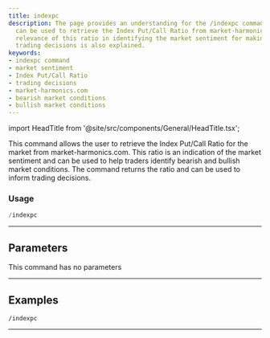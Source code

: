 ```yaml
---
title: indexpc
description: The page provides an understanding for the /indexpc command and how it
  can be used to retrieve the Index Put/Call Ratio from market-harmonics.com. The
  relevance of this ratio in identifying the market sentiment for making tactical
  trading decisions is also explained.
keywords:
- indexpc command
- market sentiment
- Index Put/Call Ratio
- trading decisions
- market-harmonics.com
- bearish market conditions
- bullish market conditions
---
```


import HeadTitle from '@site/src/components/General/HeadTitle.tsx';

<HeadTitle title="indexpc - Options - Telegram - Reference | OpenBB Bot Docs" />

This command allows the user to retrieve the Index Put/Call Ratio for the market from market-harmonics.com. This ratio is an indication of the market sentiment and can be used to help traders identify bearish and bullish market conditions. The command returns the ratio and can be used to inform trading decisions.

### Usage

```python wordwrap
/indexpc
```

---

## Parameters

This command has no parameters



---

## Examples

```
/indexpc
```
---
